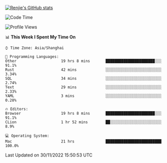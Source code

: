 [![Renjie's GitHub stats](https://github-readme-stats.vercel.app/api?username=liurenjie1024&show_icons=true&theme=chartreuse-dark)](https://github.com/anuraghazra/github-readme-stats)

<!--START_SECTION:waka-->
![Code Time](http://img.shields.io/badge/Code%20Time-387%20hrs%2016%20mins-blue)

![Profile Views](http://img.shields.io/badge/Profile%20Views-22-blue)

📊 **This Week I Spent My Time On** 

```text
⌚︎ Time Zone: Asia/Shanghai

💬 Programming Languages: 
Other                    19 hrs 8 mins       ██████████████████████░░░   91.1% 
Rust                     42 mins             ░░░░░░░░░░░░░░░░░░░░░░░░░   3.34% 
SQL                      34 mins             ░░░░░░░░░░░░░░░░░░░░░░░░░   2.74% 
Text                     29 mins             ░░░░░░░░░░░░░░░░░░░░░░░░░   2.33% 
YAML                     3 mins              ░░░░░░░░░░░░░░░░░░░░░░░░░   0.28%

🔥 Editors: 
Browser                  19 hrs 8 mins       ██████████████████████░░░   91.1% 
CLion                    1 hr 52 mins        ██░░░░░░░░░░░░░░░░░░░░░░░   8.9%

💻 Operating System: 
Mac                      21 hrs              █████████████████████████   100.0%

```


 Last Updated on 30/11/2022 15:50:53 UTC
<!--END_SECTION:waka-->


